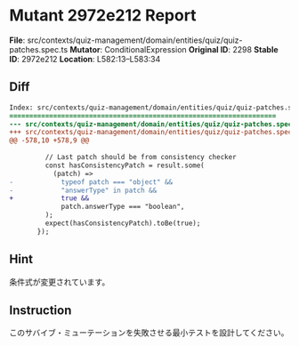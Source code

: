 # Mutant 2972e212 Report

**File**: src/contexts/quiz-management/domain/entities/quiz/quiz-patches.spec.ts
**Mutator**: ConditionalExpression
**Original ID**: 2298
**Stable ID**: 2972e212
**Location**: L582:13–L583:34

## Diff

```diff
Index: src/contexts/quiz-management/domain/entities/quiz/quiz-patches.spec.ts
===================================================================
--- src/contexts/quiz-management/domain/entities/quiz/quiz-patches.spec.ts	original
+++ src/contexts/quiz-management/domain/entities/quiz/quiz-patches.spec.ts	mutated #2298
@@ -578,10 +578,9 @@
 
         // Last patch should be from consistency checker
         const hasConsistencyPatch = result.some(
           (patch) =>
-            typeof patch === "object" &&
-            "answerType" in patch &&
+            true &&
             patch.answerType === "boolean",
         );
         expect(hasConsistencyPatch).toBe(true);
       });
```

## Hint

条件式が変更されています。

## Instruction

このサバイブ・ミューテーションを失敗させる最小テストを設計してください。
